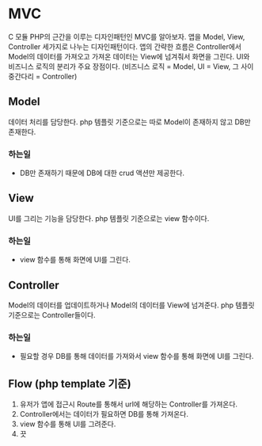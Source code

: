 # MVC

C 모듈 PHP의 근간을 이루는 디자인패턴인 MVC를 알아보자.
앱을 Model, View, Controller 세가지로 나누는 디자인패턴이다.
앱의 간략한 흐름은 Controller에서 Model의 데이터를 가져오고 가져온 데이터는 View에 넘겨줘서 화면을 그린다.
UI와 비즈니스 로직의 분리가 주요 장점이다. (비즈니스 로직 = Model, UI = View, 그 사이 중간다리 = Controller)

## Model
데이터 처리를 담당한다. php 템플릿 기준으로는 따로 Model이 존재하지 않고 DB만 존재한다.

### 하는일
- DB만 존재하기 때문에 DB에 대한 crud 액션만 제공한다.

## View
UI를 그리는 기능을 담당한다. php 템플릿 기준으로는 view 함수이다.

### 하는일
- view 함수를 통해 화면에 UI를 그린다.

## Controller
Model의 데이터를 업데이트하거나 Model의 데이터를 View에 넘겨준다. php 템플릿 기준으로는 Controller들이다.

### 하는일
- 필요할 경우 DB를 통해 데이터를 가져와서 view 함수를 통해 화면에 UI를 그린다.

## Flow (php template 기준)
1. 유저가 앱에 접근시 Route를 통해서 url에 해당하는 Controller를 가져온다.
2. Controller에서는 데이터가 필요하면 DB를 통해 가져온다.
3. view 함수를 통해 UI를 그려준다.
4. 끗